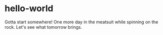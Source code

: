 # hello-world
Gotta start somewhere!
One more day in the meatsuit while spinning on the rock. Let's see what tomorrow brings. 
